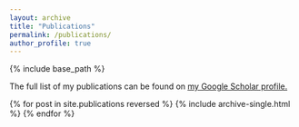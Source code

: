 ```yaml
---
layout: archive
title: "Publications"
permalink: /publications/
author_profile: true
---
```


{% include base_path %}


The full list of my publications can be found on <u><a href="{{author.googlescholar}}">my Google Scholar profile</a>.</u>

{% for post in site.publications reversed %}
  {% include archive-single.html %}
{% endfor %}
